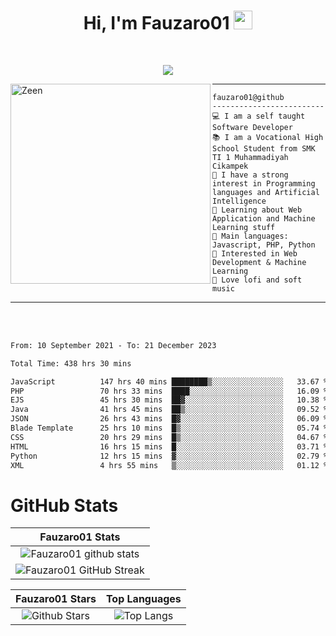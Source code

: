 <h1 align="center">
Hi, I'm Fauzaro01
  <img src="https://media.giphy.com/media/hvRJCLFzcasrR4ia7z/giphy.gif" width="30"></h1>
<br/>

<p align="center">
  <a href="https://github.com/DenverCoder1/readme-typing-svg">
    <img src="https://readme-typing-svg.herokuapp.com?lines=Chill%20and%20Coding;Full+Stack+Web+Developer;Student;Software%20Develover;Always%20learning%20new%20things&center=true&width=380&height=45"></a>
</p>

<img align="left" src="https://media.tenor.com/LNrMsLTFICEAAAAi/elysia.gif" alt="Zeen" width="320" height="320" />
<hr>

```
fauzaro01@github
-------------------------
💻 I am a self taught Software Developer
📚 I am a Vocational High School Student from SMK TI 1 Muhammadiyah Cikampek
📝 I have a strong interest in Programming languages and Artificial Intelligence
🌱 Learning about Web Application and Machine Learning stuff
🌟 Main languages: Javascript, PHP, Python
🚩 Interested in Web Development & Machine Learning
🎵 Love lofi and soft music 
```

<hr>
<br>
<br>
<div align="left">
<!--START_SECTION:waka-->

```txt
From: 10 September 2021 - To: 21 December 2023

Total Time: 438 hrs 30 mins

JavaScript          147 hrs 40 mins ████████▒░░░░░░░░░░░░░░░░   33.67 %
PHP                 70 hrs 33 mins  ████░░░░░░░░░░░░░░░░░░░░░   16.09 %
EJS                 45 hrs 30 mins  ██▓░░░░░░░░░░░░░░░░░░░░░░   10.38 %
Java                41 hrs 45 mins  ██▒░░░░░░░░░░░░░░░░░░░░░░   09.52 %
JSON                26 hrs 43 mins  █▓░░░░░░░░░░░░░░░░░░░░░░░   06.09 %
Blade Template      25 hrs 10 mins  █▒░░░░░░░░░░░░░░░░░░░░░░░   05.74 %
CSS                 20 hrs 29 mins  █▒░░░░░░░░░░░░░░░░░░░░░░░   04.67 %
HTML                16 hrs 15 mins  █░░░░░░░░░░░░░░░░░░░░░░░░   03.71 %
Python              12 hrs 15 mins  ▓░░░░░░░░░░░░░░░░░░░░░░░░   02.79 %
XML                 4 hrs 55 mins   ▒░░░░░░░░░░░░░░░░░░░░░░░░   01.12 %
```

<!--END_SECTION:waka-->
</div>

# GitHub Stats

|                                                            Fauzaro01 Stats                                                            |
| :--------------------------------------------------------------------------------------------------------------------------------------------: |
|        ![Fauzaro01 github stats](https://github-readme-stats.vercel.app/api?username=Fauzaro01&show_icons=true&theme=algolia)        |
|              ![Fauzaro01 GitHub Streak](https://github-readme-streak-stats.herokuapp.com/?user=Fauzaro01&theme=algolia)              |

|                                                                                              Fauzaro01 Stars                                                                                              |                                                           Top Languages                                                           |
| :----------------------------------------------------------------------------------------------------------------------------------------------------------------------------------------------------------------: | :-------------------------------------------------------------------------------------------------------------------------------: |
| ![Github Stars](https://github-readme-stats.vercel.app/api?username=Fauzaro01&show_icons=true&locale=en&count_private=true&hide_rank=true&custom_title=My%20GitHub%20Stats&disable_animations=true&theme=algolia) | ![Top Langs](https://github-readme-stats.vercel.app/api/top-langs/?username=Fauzaro01&langs_count=8&theme=algolia&layout=compact) |

